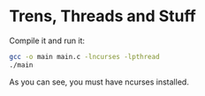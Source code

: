 # Trens, Threads and Stuff

Compile it and run it:

```sh
gcc -o main main.c -lncurses -lpthread
./main
```

As you can see, you must have ncurses installed. 
